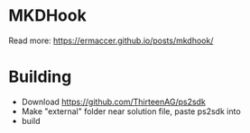 # MKDHook

Read more:
https://ermaccer.github.io/posts/mkdhook/

# Building
- Download https://github.com/ThirteenAG/ps2sdk
- Make "external" folder near solution file, paste ps2sdk into
- build